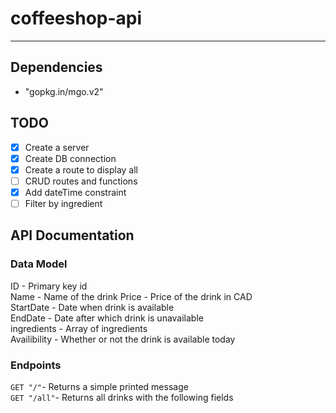 # coffeeshop-api
---

## Dependencies  

* "gopkg.in/mgo.v2"  

## TODO  

- [x] Create a server  
- [x] Create DB connection
- [X] Create a route to display all  
- [ ] CRUD routes and functions  
- [x] Add dateTime constraint    
- [ ] Filter by ingredient  

## API Documentation  

### Data Model  
ID - Primary key id  
Name - Name of the drink
Price - Price of the drink in CAD  
StartDate - Date when drink is available  
EndDate - Date after which drink is unavailable  
ingredients - Array of ingredients   
Availibility - Whether or not the drink is available today    


### Endpoints   
`GET "/"`- Returns a simple printed message  
`GET "/all"`- Returns all drinks with the following fields   

